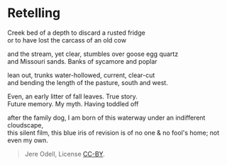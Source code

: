# Retelling

Creek bed of a depth to discard a rusted fridge  
or to have lost the carcass of an old cow

and the stream, yet clear, stumbles over goose egg quartz  
and Missouri sands. Banks of sycamore and poplar

lean out, trunks water-hollowed, current, clear-cut  
and bending the length of the pasture, south and west.

Even, an early litter of fall leaves. True story.  
Future memory. My myth. Having toddled off

after the family dog, I am born of this waterway under an indifferent cloudscape,  
this silent film, this blue iris of revision is of no one & no fool's home; not even my own.

>Jere Odell, License [CC-BY](https://creativecommons.org/licenses/by/4.0/).